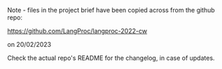 Note - files in the project brief have been copied across from the github repo:

https://github.com/LangProc/langproc-2022-cw

on 20/02/2023

Check the actual repo's README for the changelog, in case of updates.